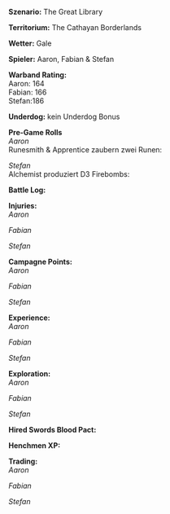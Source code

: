 **Szenario:** The Great Library

**Territorium:** The Cathayan Borderlands

**Wetter:** Gale

**Spieler:** Aaron, Fabian & Stefan

**Warband Rating:**  
Aaron: 164  
Fabian: 166  
Stefan:186   

**Underdog:** kein Underdog Bonus   

**Pre-Game Rolls**  
*Aaron*  
Runesmith & Apprentice zaubern zwei Runen:  

*Stefan*  
Alchemist produziert D3 Firebombs:  

**Battle Log:**  



**Injuries:**  
*Aaron*  

*Fabian*  

*Stefan*  


**Campagne Points:**  
*Aaron*  

*Fabian*  

*Stefan*  

**Experience:**  
*Aaron*  

*Fabian*  

*Stefan*  

**Exploration:**  
*Aaron*  

*Fabian*  

*Stefan*  

**Hired Swords Blood Pact:**


**Henchmen XP:**
  

**Trading:**  
*Aaron*  

*Fabian*  

*Stefan*   
